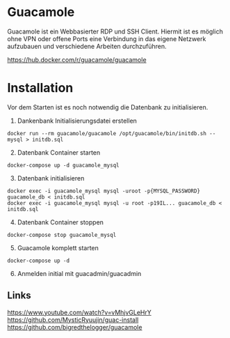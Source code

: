 # Guacamole

Guacamole ist ein Webbasierter RDP und SSH Client. Hiermit ist es möglich ohne VPN oder offene Ports eine Verbindung in das eigene Netzwerk aufzubauen und verschiedene Arbeiten durchzuführen.

https://hub.docker.com/r/guacamole/guacamole

# Installation
Vor dem Starten ist es noch notwendig die Datenbank zu initialisieren. 

1. Dankenbank Initialisierungsdatei erstellen

````docker run --rm guacamole/guacamole /opt/guacamole/bin/initdb.sh --mysql > initdb.sql````

2. Datenbank Container starten

````docker-compose up -d guacamole_mysql````

3. Datenbank initialisieren

````docker exec -i guacamole_mysql mysql -uroot -p{MYSQL_PASSWORD} guacamole_db < initdb.sql````  
````docker exec -i guacamole_mysql mysql -u root -p19IL... guacamole_db < initdb.sql````  
 

4. Datenbank Container stoppen

````docker-compose stop guacamole_mysql````

5. Guacamole komplett starten

````docker-compose up -d````

6. Anmelden initial mit guacadmin/guacadmin

## Links
https://www.youtube.com/watch?v=vMhjvGLeHrY  
https://github.com/MysticRyuujin/guac-install https://github.com/bigredthelogger/guacamole